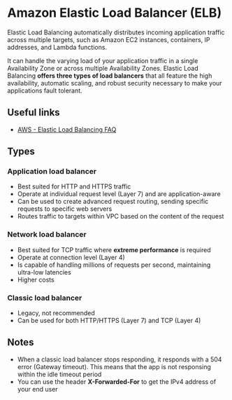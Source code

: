 # Amazon Elastic Load Balancer (ELB)
Elastic Load Balancing automatically distributes incoming application traffic across multiple targets, such as Amazon EC2 instances, containers, IP addresses, and Lambda functions.

It can handle the varying load of your application traffic in a single Availability Zone or across multiple Availability Zones. Elastic Load Balancing **offers three types of load balancers** that all feature the high availability, automatic scaling, and robust security necessary to make your applications fault tolerant.

## Useful links
- [AWS - Elastic Load Balancing FAQ](https://aws.amazon.com/elasticloadbalancing/faqs/?nc=sn&loc=6)

## Types
### Application load balancer
- Best suited for HTTP and HTTPS traffic
- Operate at individual request level (Layer 7) and are application-aware
- Can be used to create advanced request routing, sending specific requests to specific web servers
- Routes traffic to targets within VPC based on the content of the request

### Network load balancer
- Best suited for TCP traffic where **extreme performance** is required
- Operate at connection level (Layer 4)
- Is capable of handling millions of requests per second, maintaining ultra-low latencies
- Higher costs

### Classic load balancer
- Legacy, not recommended
- Can be used for both HTTP/HTTPS (Layer 7) and TCP (Layer 4)

## Notes
- When a classic load balancer stops responding, it responds with a 504 error (Gateway timeout). This means that the app is not responsing within the idle timeout period
- You can use the header **X-Forwarded-For** to get the IPv4 address of your end user


